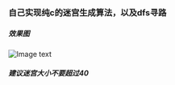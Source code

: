 ### 自己实现纯c的迷宫生成算法，以及dfs寻路

##### 效果图

![Image text](https://raw.githubusercontent.com/PIPIKAI/img-folder/master/MAZE/show.gif)

##### 建议迷宫大小不要超过40

